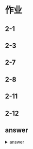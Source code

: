 # 作业

## 2-1

## 2-3

## 2-7

## 2-8

## 2-11

## 2-12

## answer

<details><summary>answer</summary>

![](assets/2022-09-19-09-31-46.png)

![](assets/2022-09-19-09-32-22.png)

</details>
